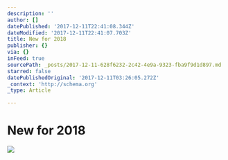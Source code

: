 ```yaml
---
description: ''
author: []
datePublished: '2017-12-11T22:41:08.344Z'
dateModified: '2017-12-11T22:41:07.703Z'
title: New for 2018
publisher: {}
via: {}
inFeed: true
sourcePath: _posts/2017-12-11-628f6232-2c42-4e9a-9323-fba9f9d1d897.md
starred: false
datePublishedOriginal: '2017-12-11T03:26:05.272Z'
_context: 'http://schema.org'
_type: Article

---
```

# New for 2018
![](https://the-grid-user-content.s3-us-west-2.amazonaws.com/dc369ca0-8c5c-48a4-b2f6-d832c3e80742.jpg)